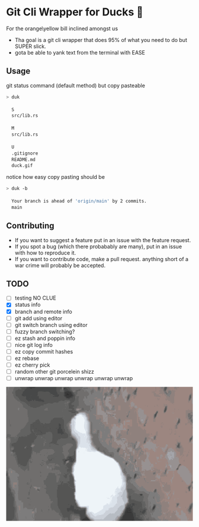 # Git Cli Wrapper for Ducks 🦆

For the orange\yellow bill inclined amongst us
- Tha goal is a git cli wrapper that does 95% of what you need to do but SUPER slick.
- gota be able to yank text from the terminal with EASE


## Usage

git status command (default method) but copy pasteable
```sh
> duk 

  S
  src/lib.rs

  M
  src/lib.rs

  U
  .gitignore
  README.md
  duck.gif
```
notice how easy copy pasting should be 

```sh
> duk -b

  Your branch is ahead of 'origin/main' by 2 commits.
  main

```

## Contributing
- If you want to suggest a feature put in an issue with the feature request.
- If you spot a bug (which there probabably are many), put in an issue with how to reproduce it. 
- If you want to contribute code, make a pull request. anything short of a war crime will probably be accepted.

## TODO
- [ ] testing NO CLUE 
- [x] status info
- [x] branch and remote info
- [ ] git add using editor
- [ ] git switch branch using editor
- [ ] fuzzy branch switching?
- [ ] ez stash and poppin info 
- [ ] nice git log info
- [ ] ez copy commit hashes 
- [ ] ez rebase
- [ ] ez cherry pick 
- [ ] random other git porcelein shizz 
- [ ] unwrap unwrap unwrap unwrap unwrap unwrap 

![duck duck duck duck](duck.gif)

